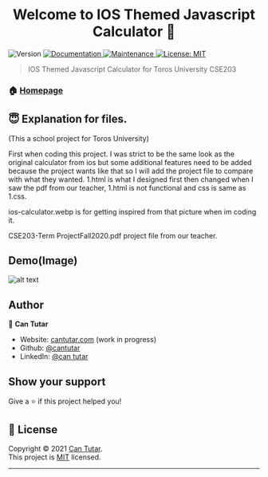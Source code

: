 <h1 align="center">Welcome to IOS Themed Javascript Calculator 👋</h1>
<p>
  <img alt="Version" src="https://img.shields.io/badge/version-1.0.0-blue.svg?cacheSeconds=2592000" />
  <a href="https://github.com/cantutar/IOS-Themed-Javascript-Calculator" target="_blank">
    <img alt="Documentation" src="https://img.shields.io/badge/documentation-yes-brightgreen.svg" />
  </a>
  <a href="https://github.com/cantutar/IOS-Themed-Javascript-Calculator/graphs/commit-activity" target="_blank">
    <img alt="Maintenance" src="https://img.shields.io/badge/Maintained%3F-yes-green.svg" />
  </a>
  <a href="https://github.com/cantutar/IOS-Themed-Javascript-Calculator/blob/master/LICENSE" target="_blank">
    <img alt="License: MIT" src="https://img.shields.io/github/license/cantutar/IOS-Themed-Javascript-Calculator" />
  </a>
</p>

> IOS Themed Javascript Calculator for Toros University CSE203

### 🏠 [Homepage](https://github.com/cantutar/IOS-Themed-Javascript-Calculator)

## 😇 Explanation for files.
(This a school project for Toros University)

First when coding this project. I was strict to be the same look as the original calculator from ios but some additional features need to be added because the project wants like that so I will add the project file to compare with what they wanted. 1.html is what I designed first then changed when I saw the pdf from our teacher, 1.html is not functional and css is same as 1.css.

ios-calculator.webp is for getting inspired from that picture when im coding it.

CSE203-Term ProjectFall2020.pdf project file from our teacher.

## Demo(Image)

![alt text](https://i.imgur.com/KSnkeA5.png)

## Author

👤 **Can Tutar**

* Website: [cantutar.com](https://cantutar.com) (work in progress)
* Github: [@cantutar](https://github.com/cantutar)
* LinkedIn: [@can tutar](https://www.linkedin.com/in/can-tutar-61b6a31b9/)


## Show your support

Give a ⭐️ if this project helped you!

## 📝 License

Copyright © 2021 [Can Tutar](https://github.com/cantutar).<br />
This project is [MIT](https://github.com/kefranabg/readme-md-generator/blob/master/LICENSE) licensed.

***
